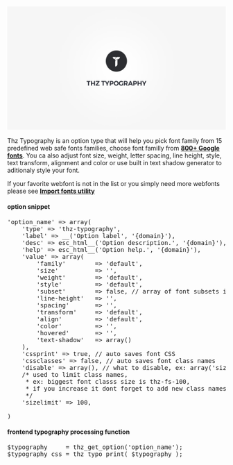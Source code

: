 <div class="thz-doc-image max">
<a class="thz-lightbox mfp-iframe" href="https://www.youtube.com/watch?v=JpFx-tWElHQ" data-mfp-title="Creatus WordPress Theme Thz Typography Option Type" data-modal-size="large">
	<img src="../../docs-media/splash-thz-typography.jpg" alt="Creatus WordPress Theme Thz Typography Option Type" />
</a>
</div>

Thz Typography is an option type that will help you pick font family from 15 predefined web safe fonts families, choose font familly from __[800+ Google fonts](https://fonts.google.com/)__. You ca also adjust font size, weight, letter spacing, line height, style, text transform, alignment and color or use built in text shadow generator to aditionaly style your font. 

If your favorite webfont is not in the list or you simply need more webfonts please see __[Import fonts utility](https://themezly.com/docs/import-fonts/)__

#### option snippet

<pre class="pre-scrollable prettyprint light">
'option_name' => array(
	'type' => 'thz-typography',
	'label' => __('Option label', '{domain}'),
	'desc' => esc_html__('Option description.', '{domain}'),
	'help' => esc_html__('Option help.', '{domain}'),
	'value' => array(
		'family'  		=> 'default',
		'size' 			=> '',
		'weight'     	=> 'default',
		'style'     	=> 'default',
		'subset'    	=> false, // array of font subsets if used
		'line-height' 	=> '',
		'spacing'		=> '',
		'transform' 	=> 'default',
		'align'     	=> 'default',
		'color' 		=> '',
		'hovered' 		=> '',
		'text-shadow' 	=> array()
	),
	'cssprint' => true, // auto saves font CSS
	'cssclasses' => false, // auto saves font class names
	'disable' => array(), // what to disable, ex: array('size')
	/* used to limit class names, 
	 * ex: biggest font classs size is thz-fs-100, 
	 * if you increase it dont forget to add new class names in your stylesheet
	 */
	'sizelimit' => 100, 

)
</pre>



#### frontend typography processing function 

<pre class="pre-scrollable prettyprint light">
$typography 	= thz_get_option('option_name');
$typography_css = thz_typo_print( $typography );
</pre>